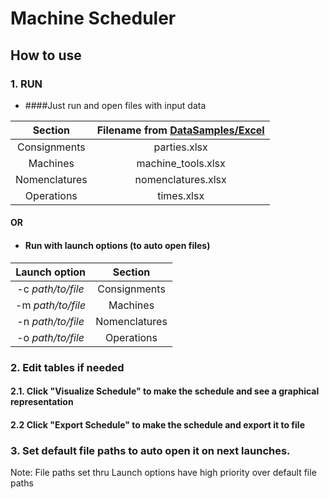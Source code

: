 # Machine Scheduler

## How to use
### 1. RUN
* ####Just run and open files with input data

|Section|Filename from [DataSamples/Excel](/DataSamples/Excel)|
|:-------:|:------------------------------------------:|
|Consignments|parties.xlsx|
|Machines|machine_tools.xlsx|
|Nomenclatures|nomenclatures.xlsx|
|Operations|times.xlsx|

#### OR
* #### Run with launch options (to auto open files)
|Launch option|Section|
|:-------:|:------------------------------------------:|
|-c _path/to/file_|Consignments|parties.xlsx|
|-m _path/to/file_|Machines|machine_tools.xlsx|
|-n _path/to/file_|Nomenclatures|nomenclatures.xlsx|
|-o _path/to/file_|Operations|times.xlsx|

### 2. Edit tables if needed
#### 2.1. Click "Visualize Schedule" to make the schedule and see a graphical representation
#### 2.2 Click "Export Schedule" to make the schedule and export it to file

### 3. Set default file paths to auto open it on next launches.
Note: File paths set thru Launch options have high priority over default file paths
